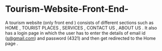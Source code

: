 # Tourism-Website-Front-End-
A tourism website (only front end ) consists of different sections such as HOME , TOURIST PLACES , SERVICES ,  CONTACT US , ABOUT US .
It also has a login page in which the user has to enter the details of email id (s@gmail.com)  and password (4321) and then get redirected to  the Home page .
